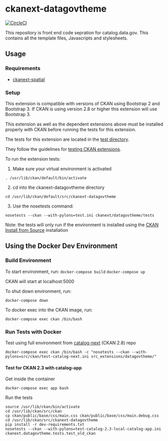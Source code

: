 # ckanext-datagovtheme

[![CircleCI](https://circleci.com/gh/GSA/ckanext-datagovtheme.svg?style=svg)](https://circleci.com/gh/GSA/ckanext-datagovtheme)

This repository is front end code sepration for catalog.data.gov. This contains all the template files, Javascripts and stylesheets.


## Usage

### Requirements

- [ckanext-spatial](https://github.com/ckan/ckanext-spatial)


### Setup

This extension is compatible with versions of CKAN using Bootstrap 2 and Bootstrap 3. If CKAN is using version 2.8 or higher this extension will use Bootstrap 3.

This extension as well as the dependent extensions above must be installed properly with CKAN before running the tests for this extension.

The tests for this extension are located in the [test directory](/ckanext/datagovtheme/tests/test_datagovetheme.py).

They follow the guidelines for [testing CKAN extensions](https://docs.ckan.org/en/2.8/extensions/testing-extensions.html#testing-extensions).

To run the extension tests:

1. Make sure your virtual environment is activated

`. /usr/lib/ckan/default/bin/activate`

2. cd into the ckanext-datagovtheme directory

`cd /usr/lib/ckan/default/src/ckanext-datagovtheme`

3. Use the nosetests command:

`nosetests --ckan --with-pylons=test.ini ckanext/datagovtheme/tests`

Note: the tests will only run if the environment is installed using the [CKAN Install from Source](https://docs.ckan.org/en/2.8/maintaining/installing/install-from-source.html#installing-ckan-from-source) installation

## Using the Docker Dev Environment

### Build Environment

To start environment, run:
```docker-compose build```
```docker-compose up```

CKAN will start at localhost:5000

To shut down environment, run:

```docker-compose down```

To docker exec into the CKAN image, run:

```docker-compose exec ckan /bin/bash```

### Run Tests with Docker

Test using full environment from [catalog-next](https://github.com/GSA/catalog.data.gov) (CKAN 2.8) repo

```
docker-compose exec ckan /bin/bash -c "nosetests --ckan --with-pylons=src/ckan/test-catalog-next.ini src_extensions/datagovtheme/"
```

#### Test for CKAN 2.3 with catalog-app

Get inside the container
```
docker-compose exec app bash
```

Run the tests
```
source /usr/lib/ckan/bin/activate
cd /usr/lib/ckan/src/ckan
cp ckan/public/base/css/main.css ckan/public/base/css/main.debug.css
cd /usr/lib/ckan/src/ckanext-datagovtheme
pip install -r dev-requirements.txt
nosetests --ckan --with-pylons=test-catalog-2.3-local-catalog-app.ini ckanext.datagovtheme.tests.test_old_ckan
```

